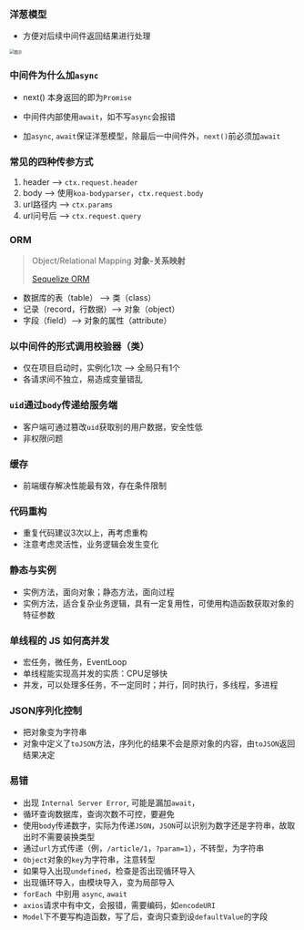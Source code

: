 ### 洋葱模型

* 方便对后续中间件返回结果进行处理

<img src="https://image-static.segmentfault.com/289/215/2892151181-5ab48de7b5013_articlex" alt="图示" style="zoom:50%;" />



### 中间件为什么加`async`

* next() 本身返回的即为`Promise`
* 中间件内部使用`await`，如不写`async`会报错

* 加`async`, `await`保证洋葱模型，除最后一中间件外，`next()`前必须加`await`

### 常见的四种传参方式

1. header --> `ctx.request.header`
2. body --> 使用`koa-bodyparser`，`ctx.request.body`
3. url路径内 --> `ctx.params`
4. url问号后 --> `ctx.request.query`

### ORM

> Object/Relational Mapping  **对象-关系映射**
>
> [Sequelize ORM](https://sequelize.org/)

- 数据库的表（table） --> 类（class）
- 记录（record，行数据）--> 对象（object）
- 字段（field）--> 对象的属性（attribute）

### 以中间件的形式调用校验器（类）

* 仅在项目启动时，实例化1次 --> 全局只有1个
*  各请求间不独立，易造成变量错乱

### `uid`通过`body`传递给服务端

* 客户端可通过篡改`uid`获取别的用户数据，安全性低
* 非权限问题

### 缓存

* 前端缓存解决性能最有效，存在条件限制

### 代码重构

* 重复代码建议3次以上，再考虑重构
* 注意考虑灵活性，业务逻辑会发生变化

### 静态与实例

* 实例方法，面向对象；静态方法，面向过程
* 实例方法，适合复杂业务逻辑，具有一定复用性，可使用构造函数获取对象的特征参数

### 单线程的 JS 如何高并发

* 宏任务，微任务，EventLoop
* 单线程能实现高并发的实质：CPU足够快
* 并发，可以处理多任务，不一定同时；并行，同时执行，多线程，多进程

### JSON序列化控制

* 把对象变为字符串
* 对象中定义了`toJSON`方法，序列化的结果不会是原对象的内容，由`toJSON`返回结果决定

### 易错

* 出现 `Internal Server Error`, 可能是漏加`await`， 
* 循环查询数据库，查询次数不可控，要避免
* 使用`body`传递数字，实际为传递`JSON`，`JSON`可以识别为数字还是字符串，故取出时不需要装换类型
* 通过`url`方式传递（例，`/article/1`，`?param=1`），不转型，为字符串
* `Object`对象的`key`为字符串，注意转型
* 如果导入出现`undefined`，检查是否出现循环导入
* 出现循环导入，由模块导入，变为局部导入
* `forEach `中别用 `async`, `await`
* `axios`请求中有中文，会报错，需要编码，如`encodeURI`
* `Model`下不要写构造函数，写了后，查询只查到设`defaultValue`的字段


